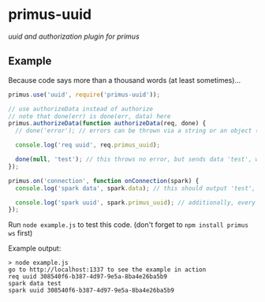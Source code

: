 # primus-uuid
_uuid and authorization plugin for primus_

## Example
Because code says more than a thousand words (at least sometimes)...

```javascript
primus.use('uuid', require('primus-uuid'));

// use authorizeData instead of authorize
// note that done(err) is done(err, data) here
primus.authorizeData(function authorizeData(req, done) {
  // done('error'); // errors can be thrown via a string or an object (just like in primus.authorize)

  console.log('req uuid', req.primus_uuid);

  done(null, 'test'); // this throws no error, but sends data 'test', which will be stored in the spark later
});

primus.on('connection', function onConnection(spark) {
  console.log('spark data', spark.data); // this should output 'test', the data we entered during authorization

  console.log('spark uuid', spark.primus_uuid); // additionally, every spark has a uuid now, that equals req.uuid in authorizationData (or req.query.uuid if you want to use vanilla primus authorization)
});
```

Run `node example.js` to test this code. (don't forget to `npm install primus ws` first)

Example output:
```
> node example.js
go to http://localhost:1337 to see the example in action
req uuid 308540f6-b387-4d97-9e5a-8ba4e26ba5b9
spark data test
spark uuid 308540f6-b387-4d97-9e5a-8ba4e26ba5b9
```
